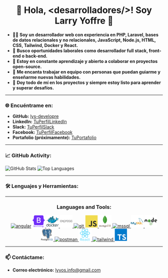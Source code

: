 <h1 align="center">
  🌟 Hola, &lt;desarrolladores/&gt;! Soy Larry Yoffre 🌟
</h1>

- 👨‍💻 **Soy un desarrollador web con experiencia en PHP, Laravel, bases de datos relacionales y no relacionales, JavaScript, Node.js, HTML, CSS, Tailwind, Docker y React.**
- 🔭 **Busco oportunidades laborales como desarrollador full stack, front-end o back-end.**
- 🌱 **Estoy en constante aprendizaje y abierto a colaborar en proyectos open-source.**
- 👯 **Me encanta trabajar en equipo con personas que puedan guiarme y enseñarme nuevas habilidades.**
- 💬 **Doy todo de mí en los proyectos y siempre estoy listo para aprender y superar desafíos.**

---

### 🌐 Encuéntrame en:
- **GitHub:** [lys-developre](https://github.com/lys-developre)
- **LinkedIn:** [TuPerfilLinkedIn](https://linkedin.com/in/TuPerfilLinkedIn)
- **Slack:** [TuPerfilSlack](#)
- **Facebook:** [TuPerfilFacebook](#)
- **Portafolio (próximamente):** [TuPortafolio](#)

---

### 📈 GitHub Activity:
![GitHub Stats](https://github-readme-stats.vercel.app/api?username=lys-developre&show_icons=true&hide_border=true&title_color=94b4a4&icon_color=FFFFFF&text_color=FFFFFF&bg_color=000000)
![Top Languages](https://github-readme-stats.vercel.app/api/top-langs/?username=lys-developre&layout=compact&text_color=FFFFFF&bg_color=000000&title_color=94b4a4&hide_border=true)


---

### 🛠️ Lenguajes y Herramientas:
<!-- LANGUAGES AND TOOLS -->
<hr>
<h3 align="center">Languages and Tools:</h3>
<p align="center"> 
  <a href="https://angular.io" target="_blank"> <img src="https://angular.io/assets/images/logos/angular/angular.svg" alt="angular" width="40" height="40"/></a> 
  <a href="https://getbootstrap.com" target="_blank"> <img src="https://raw.githubusercontent.com/devicons/devicon/master/icons/bootstrap/bootstrap-plain-wordmark.svg" alt="bootstrap" width="40" height="40"/> </a>
  <a href="https://www.docker.com/" target="_blank"> <img src="https://raw.githubusercontent.com/devicons/devicon/master/icons/docker/docker-original-wordmark.svg" alt="docker" width="40" height="40"/> </a>
  <a href="https://expressjs.com" target="_blank"> <img src="https://raw.githubusercontent.com/devicons/devicon/master/icons/express/express-original-wordmark.svg" alt="express" width="40" height="40"/> </a>
  <a href="https://git-scm.com/" target="_blank"> <img src="https://www.vectorlogo.zone/logos/git-scm/git-scm-icon.svg" alt="git" width="40" height="40"/> </a> 
  <a href="https://developer.mozilla.org/en-US/docs/Web/JavaScript" target="_blank"> <img src="https://raw.githubusercontent.com/devicons/devicon/master/icons/javascript/javascript-original.svg" alt="javascript" width="40" height="40"/> </a>
  <a href="https://www.mongodb.com/" target="_blank"> <img src="https://raw.githubusercontent.com/devicons/devicon/master/icons/mongodb/mongodb-original-wordmark.svg" alt="mongodb" width="40" height="40"/> </a>
  <a href="https://www.microsoft.com/en-us/sql-server" target="_blank"> <img src="https://www.svgrepo.com/show/303229/microsoft-sql-server-logo.svg" alt="mssql" width="40" height="40"/> </a> <a href="https://www.mysql.com/" target="_blank"> <img src="https://raw.githubusercontent.com/devicons/devicon/master/icons/mysql/mysql-original-wordmark.svg" alt="mysql" width="40" height="40"/> </a> 
    <a href="https://nodejs.org" target="_blank"> <img src="https://raw.githubusercontent.com/devicons/devicon/master/icons/nodejs/nodejs-original-wordmark.svg" alt="nodejs" width="40" height="40"/> </a> 
    <a href="https://www.postgresql.org" target="_blank"> <img src="https://raw.githubusercontent.com/devicons/devicon/master/icons/postgresql/postgresql-original-wordmark.svg" alt="postgresql" width="40" height="40"/> </a> 
    <a href="https://postman.com" target="_blank"> <img src="https://www.vectorlogo.zone/logos/getpostman/getpostman-icon.svg" alt="postman" width="40" height="40"/> </a> 
    <a href="https://reactjs.org/" target="_blank"> <img src="https://raw.githubusercontent.com/devicons/devicon/master/icons/react/react-original-wordmark.svg" alt="react" width="40" height="40"/> </a> 
    <a href="https://tailwindcss.com/" target="_blank"> <img src="https://www.vectorlogo.zone/logos/tailwindcss/tailwindcss-icon.svg" alt="tailwind" width="40" height="40"/>   </a>   
  <a href="https://www.typescriptlang.org/" target="_blank"> <img src="https://raw.githubusercontent.com/devicons/devicon/master/icons/typescript/typescript-original.svg" alt="typescript" width="40" height="40"/> </a>
</p>  


---



### 📫 Contáctame:
- **Correo electrónico:** lyyos.info@gmail.com
